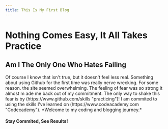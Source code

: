 ```yaml
---
title: This Is My First Blog
---
```

<h1> Nothing Comes Easy, It All Takes Practice </h1>
<h2> Am I The Only One Who Hates Failing </h2>
 <p> Of course I know that isn't true, but it doesn't feel less real. Something about using Github for the first time was really nerve wrecking. For some reason. the site seemed overwhelming. The feeling of fear was so strong it almost m ade me back out of my commitment. The only way to shake this fear is by (https://www.github.com/skills "practicing")! I am commited to using the skills I've learned on (https://www.codeacademy.com "Codecademy"). *Welcome to my coding and blogging journey.* </p>
<h4> Stay Commited, See Results! </h4>
